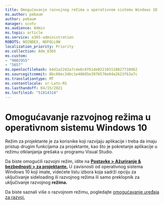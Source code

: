 ```yaml
---
title: Omogućavanje razvojnog režima u operativnom sistemu Windows 10
ms.author: pebaum
author: pebaum
manager: scotv
ms.audience: Admin
ms.topic: article
ms.service: o365-administration
ROBOTS: NOINDEX, NOFOLLOW
localization_priority: Priority
ms.collection: Adm_O365
ms.custom:
- "9002955"
- "5657"
ms.openlocfilehash: b4d1a2242a7c4e6c8f61de022103118827710d62
ms.sourcegitcommit: 8bc60ec34bc1e40685e3976576e04a2623f63a7c
ms.translationtype: MT
ms.contentlocale: sr-Latn-RS
ms.lasthandoff: 04/15/2021
ms.locfileid: "51814314"
---
```

# <a name="enable-developer-mode-in-windows-10"></a>Omogućavanje razvojnog režima u operativnom sistemu Windows 10

Režim za projektante je za korisnike koji razvijaju aplikacije i treba da imaju pristup drugim funkcijama za projektante, kao što je pokretanje aplikacije u režimu otklanjanja grešaka u programu Visual Studio.

Da biste omogućili razvojni režim, idite na **[Postavke > Ažuriranje & bezbednosti > za projektante.](ms-settings:developers?activationSource=GetHelp)** U zavisnosti od operativnog sistema Windows 10 koji imate, videćete listu izbora koja sadrži opciju za uključivanje sideloading ili razvojnog režima ili samo preklopnik za uključivanje razvojnog **režima.**

Da biste saznali više o razvojnom režimu, pogledajte [omogućavanje uređaja za razvoj.](https://docs.microsoft.com/windows/uwp/get-started/enable-your-device-for-development)

